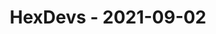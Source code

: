 ---
layout: post
title: HexDevs - 2021-09-02
datetime: '2021-09-02T18:00:00-07:00'
name: HexDevs
external_url: https://meetingplace.io/hexdevs/events/6322
online_event: true
year_month: 2021-09
---